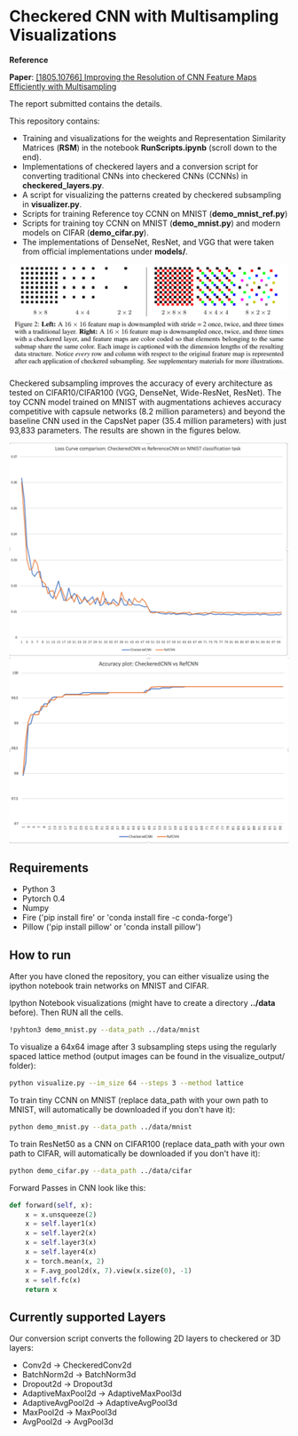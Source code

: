 Checkered CNN with Multisampling Visualizations
=======================================================

**Reference**

**Paper**: [[1805.10766] Improving the Resolution of CNN Feature Maps Efficiently with Multisampling](https://arxiv.org/abs/1805.10766)  

The report submitted contains the details.

This repository contains:
- Training and visualizations for the weights and Representation Similarity Matrices (**RSM**) in the notebook **RunScripts.ipynb** (scroll down to the end).
- Implementations of checkered layers and a conversion script for converting traditional CNNs into checkered CNNs (CCNNs) in **checkered_layers.py**. 
- A script for visualizing the patterns created by checkered subsampling in **visualizer.py**. 
- Scripts for training Reference toy CCNN on MNIST (**demo_mnist_ref.py**)
- Scripts for training toy CCNN on MNIST (**demo_mnist.py**) and modern models on CIFAR (**demo_cifar.py**).
- The implementations of DenseNet, ResNet, and VGG that were taken from official implementations under **models/**.

<img src="media/figure2.png" width="600">

Checkered subsampling improves the accuracy of every architecture as tested on CIFAR10/CIFAR100 (VGG, DenseNet, Wide-ResNet, ResNet). The toy CCNN model trained on MNIST with augmentations achieves accuracy competitive with capsule networks (8.2 million parameters) and beyond the baseline CNN used in the CapsNet paper (35.4 million parameters) with just 93,833 parameters. The results are shown in the figures below.


<img src="media/Screen Shot 2019-06-06 at 5.14.20 PM.png" width="600">
<img src="media/Screen Shot 2019-06-06 at 5.28.31 PM.png" width="600">


## Requirements
- Python 3
- Pytorch 0.4
- Numpy
- Fire ('pip install fire' or 'conda install fire -c conda-forge')
- Pillow ('pip install pillow' or 'conda install pillow')

## How to run
After you have cloned the repository, you can either visualize using the ipython notebook train networks on MNIST and CIFAR.

Ipython Notebook visualizations (might have to create a directory **../data** before). Then RUN all the cells.
```bash
!pyhton3 demo_mnist.py --data_path ../data/mnist
```

To visualize a 64x64 image after 3 subsampling steps using the regularly spaced lattice method (output images can be found in the visualize_output/ folder):
```bash
python visualize.py --im_size 64 --steps 3 --method lattice
```
To train tiny CCNN on MNIST (replace data_path with your own path to MNIST, will automatically be downloaded if you don't have it):
```bash
python demo_mnist.py --data_path ../data/mnist
```
To train ResNet50 as a CNN on CIFAR100 (replace data_path with your own path to CIFAR, will automatically be downloaded if you don't have it):
```bash
python demo_cifar.py --data_path ../data/cifar
```


Forward Passes in CNN look like this:

```python
def forward(self, x):
    x = x.unsqueeze(2)
    x = self.layer1(x)
    x = self.layer2(x)
    x = self.layer3(x)
    x = self.layer4(x)
    x = torch.mean(x, 2)
    x = F.avg_pool2d(x, 7).view(x.size(0), -1)
    x = self.fc(x)
    return x
```



## Currently supported Layers
Our conversion script converts the following 2D layers to checkered or 3D layers:
- Conv2d -> CheckeredConv2d
- BatchNorm2d -> BatchNorm3d
- Dropout2d -> Dropout3d
- AdaptiveMaxPool2d -> AdaptiveMaxPool3d
- AdaptiveAvgPool2d -> AdaptiveAvgPool3d
- MaxPool2d -> MaxPool3d
- AvgPool2d -> AvgPool3d


